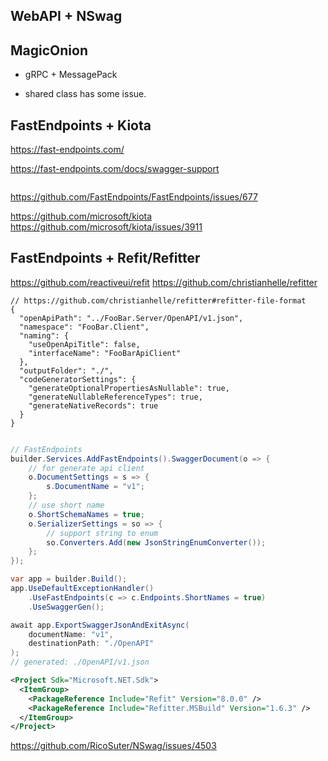 
## WebAPI + NSwag

## MagicOnion

* gRPC + MessagePack

* shared class has some issue.

## FastEndpoints + Kiota
https://fast-endpoints.com/

https://fast-endpoints.com/docs/swagger-support

```csharp


```

https://github.com/FastEndpoints/FastEndpoints/issues/677

https://github.com/microsoft/kiota
https://github.com/microsoft/kiota/issues/3911


## FastEndpoints + Refit/Refitter

https://github.com/reactiveui/refit
https://github.com/christianhelle/refitter

```jsonc
// https://github.com/christianhelle/refitter#refitter-file-format
{
  "openApiPath": "../FooBar.Server/OpenAPI/v1.json",
  "namespace": "FooBar.Client",
  "naming": {
    "useOpenApiTitle": false,
    "interfaceName": "FooBarApiClient"
  },
  "outputFolder": "./",
  "codeGeneratorSettings": {
    "generateOptionalPropertiesAsNullable": true,
    "generateNullableReferenceTypes": true,
    "generateNativeRecords": true
  }
}

```

```csharp

// FastEndpoints
builder.Services.AddFastEndpoints().SwaggerDocument(o => {
    // for generate api client
    o.DocumentSettings = s => {
        s.DocumentName = "v1";
    };
    // use short name 
    o.ShortSchemaNames = true;
    o.SerializerSettings = so => {
        // support string to enum
        so.Converters.Add(new JsonStringEnumConverter());
    };
});

var app = builder.Build();
app.UseDefaultExceptionHandler()
    .UseFastEndpoints(c => c.Endpoints.ShortNames = true)
    .UseSwaggerGen();

await app.ExportSwaggerJsonAndExitAsync(
    documentName: "v1",
    destinationPath: "./OpenAPI"
);
// generated: ./OpenAPI/v1.json
```

```xml
<Project Sdk="Microsoft.NET.Sdk">
  <ItemGroup>
    <PackageReference Include="Refit" Version="8.0.0" />
    <PackageReference Include="Refitter.MSBuild" Version="1.6.3" />
  </ItemGroup>
</Project>
```



https://github.com/RicoSuter/NSwag/issues/4503

